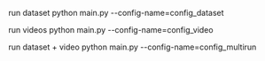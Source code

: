 run dataset
python main.py --config-name=config_dataset

run videos
python main.py --config-name=config_video

run dataset + video
python main.py --config-name=config_multirun